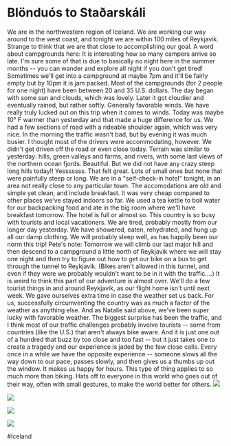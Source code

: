 # Blönduós to Staðarskáli
We are in the northwestern region of Iceland. We are working our way around to the west coast, and tonight we are within 100 miles of Reykjavik. Strange to think that we are that close to accomplishing our goal. A word about campgrounds here: It is interesting how so many campers arrive so late. I'm sure some of that is due to basically no night here in the summer months -- you can wander and explore all night if you don't get tired! Sometimes we'll get into a campground at maybe 7pm and it'll be fairly empty but by 10pm it is jam packed. Most of the campgrounds (for 2 people for one night) have been between 20 and 35 U.S. dollars. The day began with some sun and clouds, which was lovely. Later it got cloudier and eventually rained, but rather softly. Generally favorable winds. We have really truly lucked out on this trip when it comes to winds. Today was maybe 10° F warmer than yesterday and that made a huge difference for us. We had a few sections of road with a rideable shoulder again, which was very nice. In the morning the traffic wasn't bad, but by evening it was much busier. I thought most of the drivers were accommodating, however. We didn't get driven off the road or even close today. Terrain was similar to yesterday: hills, green valleys and farms, and rivers, with some last views of the northern ocean fjords. Beautiful. But we did not have any crazy steep long hills today!! Yesssssss. That felt great. Lots of small ones but none that were painfully steep or long. We are in a "self-check-in hotel" tonight, in an area not really close to any particular town. The accomodations are old and simple yet clean, and include breakfast. It was very cheap compared to other places we've stayed indoors so far. We used a tea kettle to boil water for our backpacking food and ate in the big room where we'll have breakfast tomorrow. The hotel is full or almost so. This country is so busy with tourists and local vacationers. We are tired, probably mostly from our longer day yesterday. We have showered, eaten, rehydrated, and hung up all our damp clothing. We will probably sleep well, as has happily been our norm this trip! Pete's note: Tomorrow we will climb our last major hill and then descend to a campground a little north of Reykjavik where we will stay one night and then try to figure out how to get our bike on a bus to get through the tunnel to Reykjavik. (Bikes aren't allowed in this tunnel, and even if they were we probably wouldn't want to be in it with the traffic....) It is weird to think this part of our adventure is almost over. We'll do a few tourist things in and around Reykjavik, as our flight home isn't until next week. We gave ourselves extra time in case the weather set us back. For us, successfully circumventing the country was as much a factor of the weather as anything else. And as Natalie said above, we've been super lucky with favorable weather. The biggest surprise has been the traffic, and I think most of our traffic challenges probably involve tourists -- some from countries (like the U.S.) that aren't always bike aware. And it is just one out of a hundred that buzz by too close and too fast -- but it just takes one to create a tragedy and our experience is jaded by the few close calls. Every once in a while we have the opposite experience -- someone slows all the way down to our pace, passes slowly, and then gives us a thumbs up out the window. It makes us happy for hours. This type of thing applies to so much more than biking. Hats off to everyone in this world who goes out of their way, often with small gestures, to make the world better for others. 
![](data/2f84db53-40c2-47ce-8260-082336e5cc09.jpg)
 
![](data/e922edad-857d-42f0-b985-458c9916e178.jpg)
 
![](data/535a08fd-d5fc-453a-951f-bce0b37a29e1.jpg)
 
![](data/98010036-af4c-424b-86ca-1cba58ad89da.jpg)

#Iceland